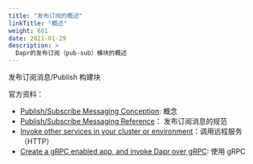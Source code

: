 ```yaml
---
title: "发布订阅的概述"
linkTitle: "概述"
weight: 601
date: 2021-01-29
description: >
  Dapr的发布订阅（pub-sub）模块的概述
---
```



发布订阅消息/Publish 构建块

官方资料：

- [Publish/Subscribe Messaging Conception](https://github.com/dapr/docs/blob/master/concepts/publish-subscribe-messaging/README.md): 概念
- [Publish/Subscribe Messaging Reference](https://github.com/dapr/docs/blob/master/reference/api/pubsub.md)： 发布订阅消息的规范
- [Invoke other services in your cluster or environment](https://github.com/dapr/docs/tree/master/howto/invoke-and-discover-services)：调用远程服务（HTTP）
- [Create a gRPC enabled app, and invoke Dapr over gRPC](https://github.com/dapr/docs/blob/master/howto/create-grpc-app): 使用 gRPC


